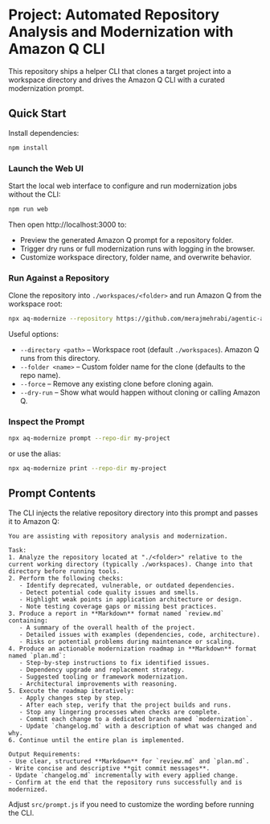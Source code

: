 # Project: Automated Repository Analysis and Modernization with Amazon Q CLI

This repository ships a helper CLI that clones a target project into a workspace directory and drives the Amazon Q CLI with a curated modernization prompt.

## Quick Start

Install dependencies:

```bash
npm install
```

### Launch the Web UI

Start the local web interface to configure and run modernization jobs without the CLI:

```bash
npm run web
```

Then open http://localhost:3000 to:

* Preview the generated Amazon Q prompt for a repository folder.
* Trigger dry runs or full modernization runs with logging in the browser.
* Customize workspace directory, folder name, and overwrite behavior.

### Run Against a Repository

Clone the repository into `./workspaces/<folder>` and run Amazon Q from the workspace root:

```bash
npx aq-modernize --repository https://github.com/merajmehrabi/agentic-ai-hackaton-legacy-monolith-service.git
```

Useful options:

* `--directory <path>` – Workspace root (default `./workspaces`). Amazon Q runs from this directory.
* `--folder <name>` – Custom folder name for the clone (defaults to the repo name).
* `--force` – Remove any existing clone before cloning again.
* `--dry-run` – Show what would happen without cloning or calling Amazon Q.

### Inspect the Prompt

```bash
npx aq-modernize prompt --repo-dir my-project
```

or use the alias:

```bash
npx aq-modernize print --repo-dir my-project
```

## Prompt Contents

The CLI injects the relative repository directory into this prompt and passes it to Amazon Q:

```
You are assisting with repository analysis and modernization.

Task:
1. Analyze the repository located at "./<folder>" relative to the current working directory (typically ./workspaces). Change into that directory before running tools.
2. Perform the following checks:
   - Identify deprecated, vulnerable, or outdated dependencies.
   - Detect potential code quality issues and smells.
   - Highlight weak points in application architecture or design.
   - Note testing coverage gaps or missing best practices.
3. Produce a report in **Markdown** format named `review.md` containing:
   - A summary of the overall health of the project.
   - Detailed issues with examples (dependencies, code, architecture).
   - Risks or potential problems during maintenance or scaling.
4. Produce an actionable modernization roadmap in **Markdown** format named `plan.md`:
   - Step-by-step instructions to fix identified issues.
   - Dependency upgrade and replacement strategy.
   - Suggested tooling or framework modernization.
   - Architectural improvements with reasoning.
5. Execute the roadmap iteratively:
   - Apply changes step by step.
   - After each step, verify that the project builds and runs.
   - Stop any lingering processes when checks are complete.
   - Commit each change to a dedicated branch named `modernization`.
   - Update `changelog.md` with a description of what was changed and why.
6. Continue until the entire plan is implemented.

Output Requirements:
- Use clear, structured **Markdown** for `review.md` and `plan.md`.
- Write concise and descriptive **git commit messages**.
- Update `changelog.md` incrementally with every applied change.
- Confirm at the end that the repository runs successfully and is modernized.
```

Adjust `src/prompt.js` if you need to customize the wording before running the CLI.
